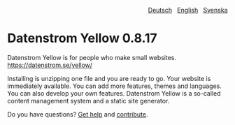 <p align="right"><a href="README-de.md">Deutsch</a> &nbsp; <a href="README.md">English</a> &nbsp; <a href="README-sv.md">Svenska</a></p>

# Datenstrom Yellow 0.8.17

Datenstrom Yellow is for people who make small websites. https://datenstrom.se/yellow/

Installing is unzipping one file and you are ready to go. Your website is immediately available. You can add more features, themes and languages. You can also develop your own features. Datenstrom Yellow is a so-called content management system and a static site generator.

Do you have questions? [Get help](https://datenstrom.se/yellow/help/) and [contribute](https://datenstrom.se/yellow/help/contributing-guidelines).
